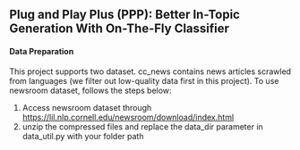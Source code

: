 ## Plug and Play Plus (PPP): Better In-Topic Generation With On-The-Fly Classifier
#### Data Preparation  
This project supports two dataset. cc_news contains news articles scrawled from languages (we filter out low-quality data first in this project). To use newsroom dataset, follows the steps below:  
1. Access newsroom dataset through https://lil.nlp.cornell.edu/newsroom/download/index.html  
2. unzip the compressed files and replace the data_dir parameter in data_util.py with your folder path  
